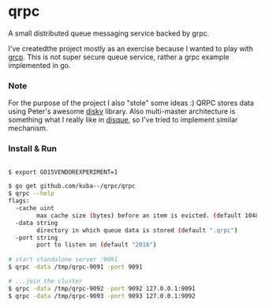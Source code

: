 # qrpc
A small distributed queue messaging service backed by grpc.

I've createdthe project mostly as an exercise because I wanted to play with [grcp](http://www.grpc.io/).
This is not super secure queue service, rather a grpc example implemented in go.

### Note
For the purpose of the project I also "stole" some ideas :)
QRPC stores data using Peter's awesome [diskv](https://github.com/peterbourgon/diskv) library. Also multi-master architecture is something what I really like in [disque](https://github.com/antirez/disque), so I've tried to implement similar mechanism.

### Install & Run
```sh

$ export GO15VENDOREXPERIMENT=1

$ go get github.com/kuba--/qrpc/qrpc
$ qrpc --help
flags:
  -cache uint
    	max cache size (bytes) before an item is evicted. (default 1048576)
  -data string
    	directory in which queue data is stored (default ".qrpc")
  -port string
    	port to listen on (default "2016")
    	
# start standalone server :9091
$ qrpc -data /tmp/qrpc-9091 -port 9091

# ...join the cluster 
$ qrpc -data /tmp/qrpc-9092 -port 9092 127.0.0.1:9091
$ qrpc -data /tmp/qrpc-9093 -port 9093 127.0.0.1:9092
```
